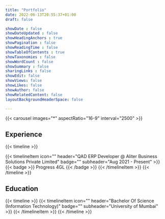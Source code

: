 ```yaml
---
title: "Portfolio"
date: 2022-06-13T20:55:37+01:00
draft: false

showDate : false
showDateUpdated : false
showHeadingAnchors : true
showPagination : false
showReadingTime : false
showTableOfContents : true
showTaxonomies : false 
showWordCount : false
showSummary : false
sharingLinks : false
showEdit: false
showViews: false
showLikes: false
showAuthor: false
showRelatedContent: false
layoutBackgroundHeaderSpace: false

---
```


{{< carousel images="*" aspectRatio="16-9" interval="2500" >}}

## Experience

{{< timeline >}}

{{< timelineItem icon="" header="QAD ERP Developer @ Aliter Business Solutions Private Limited" badge="" subheader="Aug 2021 - Present" >}}
<br>
{{< badge >}}
Progress 4GL
{{< /badge >}}
{{< /timelineItem >}}
{{< /timeline >}}

## Education
{{< timeline >}}
{{< timelineItem icon="" header="Bachelor Of Science (Information Technology)" badge="" subheader="University of Mumbai" >}}
{{< /timelineItem >}}
{{< /timeline >}}
